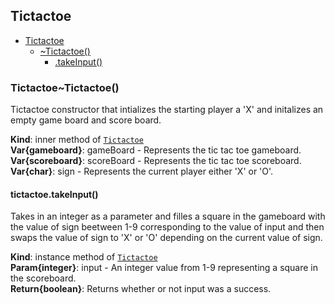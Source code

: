 <a name="module_Tictactoe"></a>

## Tictactoe

* [Tictactoe](#module_Tictactoe)
    * [~Tictactoe()](#module_Tictactoe..Tictactoe)
        * [.takeInput()](#module_Tictactoe..Tictactoe+takeInput)

<a name="module_Tictactoe..Tictactoe"></a>

### Tictactoe~Tictactoe()
Tictactoe constructor that intializes the starting player a 'X' and initalizes an empty game board and score board.

**Kind**: inner method of [<code>Tictactoe</code>](#module_Tictactoe)  
**Var{gameboard}**: gameBoard - Represents the tic tac toe gameboard.  
**Var{scoreboard}**: scoreBoard - Represents the tic tac toe scoreboard.  
**Var{char}**: sign - Represents the current player either 'X' or 'O'.  
<a name="module_Tictactoe..Tictactoe+takeInput"></a>

#### tictactoe.takeInput()
Takes in an integer as a parameter and filles a square in the gameboard with the value of sign beetween 1-9 
corresponding to the value of input and then swaps the value of sign to 'X' or 'O' depending on the current value of sign.

**Kind**: instance method of [<code>Tictactoe</code>](#module_Tictactoe..Tictactoe)  
**Param{integer}**: input - An integer value from 1-9 representing a square in the scoreboard.  
**Return{boolean}**: Returns whether or not input was a success.  
